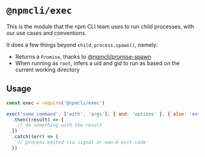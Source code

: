 # `@npmcli/exec`

This is the module that the npm CLI team uses to run child processes, with our
use cases and conventions.

It does a few things beyond `child_process.spawn()`, namely:

- Returns a `Promise`, thanks to [@npmcli/promise-spawn](https://github.com/npm/promise-spawn)
- When running as `root`, infers a uid and gid to run as based on the current working directory

## Usage

```js
const exec = require('@npmcli/exec')

exec('some command', ['with', 'args'], { and: 'options' }, { also: 'extras' })
  .then((result) => {
    // do something with the result
  })
  .catch((err) => {
    // process exited via signal or non-0 exit code
  })
```
